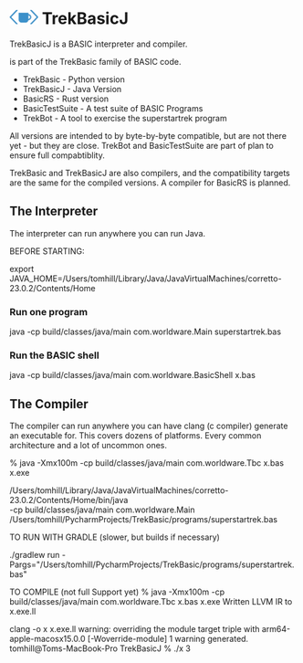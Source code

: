 # <img src="images/logo7.png" alt="Logo" width="50" height="25"> TrekBasicJ
TrekBasicJ is a BASIC interpreter and compiler. 

is part of the TrekBasic family of BASIC code.
* TrekBasic - Python version
* TrekBasicJ - Java Version
* BasicRS - Rust version
* BasicTestSuite - A test suite of BASIC Programs
* TrekBot - A tool to exercise the superstartrek program

All versions are intended to by byte-by-byte compatible, but are not
there yet - but they are close. TrekBot and BasicTestSuite are part of
plan to ensure full compabtiblity.

TrekBasic and TrekBasicJ are also compilers, and the compatibility
targets are the same for the compiled versions. A compiler for BasicRS is planned.
## The Interpreter 
The interpreter can run anywhere you can run Java.

BEFORE STARTING:

export JAVA_HOME=/Users/tomhill/Library/Java/JavaVirtualMachines/corretto-23.0.2/Contents/Home

### Run one program

java -cp build/classes/java/main com.worldware.Main superstartrek.bas

### Run the BASIC shell
java -cp build/classes/java/main com.worldware.BasicShell x.bas

## The Compiler
The compiler can run anywhere you can have clang (c compiler) generate an executable for. This covers dozens of
platforms. Every common architecture and a lot of uncommon ones.

% java -Xmx100m -cp build/classes/java/main com.worldware.Tbc x.bas x.exe







/Users/tomhill/Library/Java/JavaVirtualMachines/corretto-23.0.2/Contents/Home/bin/java \
  -cp build/classes/java/main com.worldware.Main \
  /Users/tomhill/PycharmProjects/TrekBasic/programs/superstartrek.bas
  

TO RUN WITH GRADLE (slower, but builds if necessary)

./gradlew run -Pargs="/Users/tomhill/PycharmProjects/TrekBasic/programs/superstartrek.bas"


TO COMPILE (not full Support yet)
% java -Xmx100m -cp build/classes/java/main com.worldware.Tbc x.bas x.exe 
Written LLVM IR to x.exe.ll

clang -o x x.exe.ll
warning: overriding the module target triple with arm64-apple-macosx15.0.0 [-Woverride-module]
1 warning generated.
tomhill@Toms-MacBook-Pro TrekBasicJ % ./x
3

